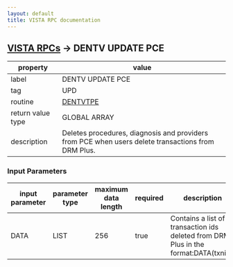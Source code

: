 ```yaml
---
layout: default
title: VISTA RPC documentation
---
```




## [VISTA RPCs](TableOfContent.md) &#8594; DENTV UPDATE PCE 

 property | value 
--- | --- 
 label | DENTV UPDATE PCE
 tag | UPD
 routine | [DENTVTPE](http://code.osehra.org/dox/Routine_DENTVTPE_source.html)
 return value type | GLOBAL ARRAY
 description | Deletes procedures, diagnosis and providers from PCE when users delete transactions from DRM Plus.

### Input Parameters

| input parameter | parameter type | maximum data length | required | description | 
| --- | --- | --- | --- | --- | 
| DATA | LIST | 256 | true | Contains a list of transaction ids deleted from DRM Plus in the format:DATA(txnid). | 